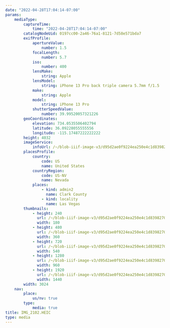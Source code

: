 ```yaml
---
date: "2022-04-28T17:04:14-07:00"
params:
    mediaType:
        captureTime:
            time: "2022-04-28T17:04:14-07:00"
        catalogNodeUid: 0197cc00-2a46-76a1-8121-7d58e571bda7
        exifProfile:
            apertureValue:
                number: 1.5
            focalLength:
                number: 5.7
            iso:
                number: 400
            lensMake:
                string: Apple
            lensModel:
                string: iPhone 13 Pro back triple camera 5.7mm f/1.5
            make:
                string: Apple
            model:
                string: iPhone 13 Pro
            shutterSpeedValue:
                number: 39.99520057321226
        geoCoordinates:
            elevation: 734.0535506402794
            latitude: 36.09228055555556
            longitude: -115.17487222222222
        height: 4032
        imageService:
            infoUrl: /~/blob-iiif-image-v3/d95d2ae0f9224ea250e4c1d839827035cdeb2e127dc24b778d8c1e83b54b2e2a/info.json
        placesProfile:
            country:
                code: US
                name: United States
            countryRegion:
                code: US-NV
                name: Nevada
            places:
                - kind: admin2
                  name: Clark County
                - kind: locality
                  name: Las Vegas
        thumbnails:
            - height: 240
              url: /~/blob-iiif-image-v3/d95d2ae0f9224ea250e4c1d839827035cdeb2e127dc24b778d8c1e83b54b2e2a/full/180%2C240/0/default.jpg
              width: 180
            - height: 480
              url: /~/blob-iiif-image-v3/d95d2ae0f9224ea250e4c1d839827035cdeb2e127dc24b778d8c1e83b54b2e2a/full/360%2C480/0/default.jpg
              width: 360
            - height: 720
              url: /~/blob-iiif-image-v3/d95d2ae0f9224ea250e4c1d839827035cdeb2e127dc24b778d8c1e83b54b2e2a/full/540%2C720/0/default.jpg
              width: 540
            - height: 1280
              url: /~/blob-iiif-image-v3/d95d2ae0f9224ea250e4c1d839827035cdeb2e127dc24b778d8c1e83b54b2e2a/full/960%2C1280/0/default.jpg
              width: 960
            - height: 1920
              url: /~/blob-iiif-image-v3/d95d2ae0f9224ea250e4c1d839827035cdeb2e127dc24b778d8c1e83b54b2e2a/full/1440%2C1920/0/default.jpg
              width: 1440
        width: 3024
    nav:
        place:
            us/nv: true
        type:
            media: true
title: IMG_2102.HEIC
type: media
---
```

